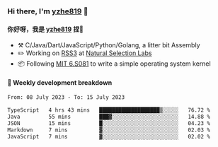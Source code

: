 ### Hi there, I'm [yzhe819](https://github.com/yzhe819) 👋

#### 你好呀，我是 [yzhe819](https://github.com/yzhe819) 捏👋

- :hammer_and_pick: C/Java/Dart/JavaScript/Python/Golang, a litter bit Assembly
- :pencil2: Working on [RSS3](https://github.com/NaturalSelectionLabs/RSS3) at [Natural Selection Labs](https://github.com/NaturalSelectionLabs)
- 📦 Following [MIT 6.S081](https://pdos.csail.mit.edu/6.S081/2020/) to write a simple operating system kernel



#### 📝 Weekly development breakdown

<!--START_SECTION:waka-->

```txt
From: 08 July 2023 - To: 15 July 2023

TypeScript   4 hrs 43 mins   ███████████████████▒░░░░░   76.72 %
Java         55 mins         ███▓░░░░░░░░░░░░░░░░░░░░░   14.88 %
JSON         15 mins         █░░░░░░░░░░░░░░░░░░░░░░░░   04.23 %
Markdown     7 mins          ▓░░░░░░░░░░░░░░░░░░░░░░░░   02.03 %
JavaScript   7 mins          ▓░░░░░░░░░░░░░░░░░░░░░░░░   02.02 %
```

<!--END_SECTION:waka-->



